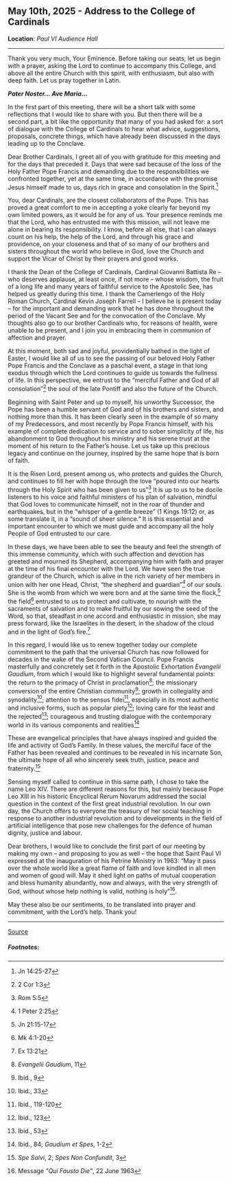 ## May 10th, 2025 - Address to the College of Cardinals
**Location**: *Paul VI Audience Hall*
___
Thank you very much, Your Eminence. Before taking our seats, let us begin with a prayer, asking the Lord to continue to accompany this College, and above all the entire Church with this spirit, with enthusiasm, but also with deep faith. Let us pray together in Latin.


***Pater Noster… Ave Maria…***


In the first part of this meeting, there will be a short talk with some reflections that I would like to share with you. But then there will be a second part, a bit like the opportunity that many of you had asked for: a sort of dialogue with the College of Cardinals to hear what advice, suggestions, proposals, concrete things, which have already been discussed in the days leading up to the Conclave.

Dear Brother Cardinals, I greet all of you with gratitude for this meeting and for the days that preceded it. Days that were sad because of the loss of the Holy Father Pope Francis and demanding due to the responsibilities we confronted together, yet at the same time, in accordance with the promise Jesus himself made to us, days rich in grace and consolation in the Spirit.[^1]

You, dear Cardinals, are the closest collaborators of the Pope. This has proved a great comfort to me in accepting a yoke clearly far beyond my own limited powers, as it would be for any of us. Your presence reminds me that the Lord, who has entrusted me with this mission, will not leave me alone in bearing its responsibility. I know, before all else, that I can always count on his help, the help of the Lord, and through his grace and providence, on your closeness and that of so many of our brothers and sisters throughout the world who believe in God, love the Church and support the Vicar of Christ by their prayers and good works.

I thank the Dean of the College of Cardinals, Cardinal Giovanni Battista Re – who deserves applause, at least once, if not more – whose wisdom, the fruit of a long life and many years of faithful service to the Apostolic See, has helped us greatly during this time. I thank the Camerlengo of the Holy Roman Church, Cardinal Kevin Joseph Farrell – I believe he is present today – for the important and demanding work that he has done throughout the period of the Vacant See and for the convocation of the Conclave. My thoughts also go to our brother Cardinals who, for reasons of health, were unable to be present, and I join you in embracing them in communion of affection and prayer.

At this moment, both sad and joyful, providentially bathed in the light of Easter, I would like all of us to see the passing of our beloved Holy Father Pope Francis and the Conclave as a paschal event, a stage in that long exodus through which the Lord continues to guide us towards the fullness of life. In this perspective, we entrust to the “merciful Father and God of all consolation”[^2] the soul of the late Pontiff and also the future of the Church.

Beginning with Saint Peter and up to myself, his unworthy Successor, the Pope has been a humble servant of God and of his brothers and sisters, and nothing more than this. It has been clearly seen in the example of so many of my Predecessors, and most recently by Pope Francis himself, with his example of complete dedication to service and to sober simplicity of life, his abandonment to God throughout his ministry and his serene trust at the moment of his return to the Father’s house. Let us take up this precious legacy and continue on the journey, inspired by the same hope that is born of faith.

It is the Risen Lord, present among us, who protects and guides the Church, and continues to fill her with hope through the love “poured into our hearts through the Holy Spirit who has been given to us”[^3] It is up to us to be docile listeners to his voice and faithful ministers of his plan of salvation, mindful that God loves to communicate himself, not in the roar of thunder and earthquakes, but in the “whisper of a gentle breeze” (1 Kings 19:12) or, as some translate it, in a “sound of sheer silence.” It is this essential and important encounter to which we must guide and accompany all the holy People of God entrusted to our care.

In these days, we have been able to see the beauty and feel the strength of this immense community, which with such affection and devotion has greeted and mourned its Shepherd, accompanying him with faith and prayer at the time of his final encounter with the Lord. We have seen the true grandeur of the Church, which is alive in the rich variety of her members in union with her one Head, Christ, “the shepherd and guardian”[^4] of our souls. She is the womb from which we were born and at the same time the flock,[^5] the field[^6] entrusted to us to protect and cultivate, to nourish with the sacraments of salvation and to make fruitful by our sowing the seed of the Word, so that, steadfast in one accord and enthusiastic in mission, she may press forward, like the Israelites in the desert, in the shadow of the cloud and in the light of God’s fire.[^7]

In this regard, I would like us to renew together today our complete commitment to the path that the universal Church has now followed for decades in the wake of the Second Vatican Council. Pope Francis masterfully and concretely set it forth in the Apostolic Exhortation *Evangelii Gaudium*, from which I would like to highlight several fundamental points: the return to the primacy of Christ in proclamation[^8]; the missionary conversion of the entire Christian community[^9]; growth in collegiality and synodality[^10]; attention to the sensus fidei[^11], especially in its most authentic and inclusive forms, such as popular piety[^12]; loving care for the least and the rejected[^13]; courageous and trusting dialogue with the contemporary world in its various components and realities[^14]

These are evangelical principles that have always inspired and guided the life and activity of God’s Family. In these values, the merciful face of the Father has been revealed and continues to be revealed in his incarnate Son, the ultimate hope of all who sincerely seek truth, justice, peace and fraternity.[^15]

Sensing myself called to continue in this same path, I chose to take the name Leo XIV. There are different reasons for this, but mainly because Pope Leo XIII in his historic Encyclical Rerum Novarum addressed the social question in the context of the first great industrial revolution. In our own day, the Church offers to everyone the treasury of her social teaching in response to another industrial revolution and to developments in the field of artificial intelligence that pose new challenges for the defence of human dignity, justice and labour.

Dear brothers, I would like to conclude the first part of our meeting by making my own – and proposing to you as well – the hope that Saint Paul VI expressed at the inauguration of his Petrine Ministry in 1963: “May it pass over the whole world like a great flame of faith and love kindled in all men and women of good will. May it shed light on paths of mutual cooperation and bless humanity abundantly, now and always, with the very strength of God, without whose help nothing is valid, nothing is holy”[^16].

May these also be our sentiments, to be translated into prayer and commitment, with the Lord’s help. Thank you!

___
[Source](https://press.vatican.va/content/salastampa/en/bollettino/pubblico/2025/05/10/250510a.html)
##### Footnotes:
[^1]: Jn 14:25-27
[^2]: 2 Cor 1:3
[^3]: Rom 5:5
[^4]: 1 Peter 2:25
[^5]: Jn 21:15-17
[^6]: Mk 4:1-20
[^7]: Ex 13:21
[^8]: *Evangelii Gaudium*, 11
[^9]: Ibid., 9
[^10]: Ibid., 33
[^11]: Ibid., 119-120
[^12]: Ibid., 123
[^13]: Ibid., 53
[^14]: Ibid., 84; *Gaudium et Spes*, 1-2
[^15]: *Spe Salvi*, 2; *Spes Non Confundit*, 3
[^16]: Message *"Qui Fausto Die"*, 22 June 1963
